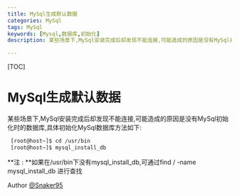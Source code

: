 ```yaml
---
title: MySql生成默认数据
categories: MySql
tags: MySql
keywords: [Mysql,数据库,初始化]
description: 某些场景下,MySql安装完成后却发现不能连接,可能造成的原因是没有MySql初始化时的数据库

---
```


[TOC]

# MySql生成默认数据
某些场景下,MySql安装完成后却发现不能连接,可能造成的原因是没有MySql初始化时的数据库,具体初始化MySql数据库方法如下:
<!--more-->

```sh
 [root@host~]$ cd /usr/bin
 [root@host~]$ mysql_install_db
```

**注 : **如果在/usr/bin下没有mysql_install_db,可通过find / -name mysql_install_db 进行查找

Author [@Snaker95][1]

[1]: http://www.sharedsea.com